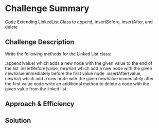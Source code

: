 # Challenge Summary
<!-- Short summary or background information -->
[Code](/code401challenges/src/main/java/code401challenges/linkedList/LinkedList.java)
Extending LinkedList Class to append, insertBefore, insertAfter, and delete

## Challenge Description
<!-- Description of the challenge -->
Write the following methods for the Linked List class:

.append(value) which adds a new node with the given value to the end of the list
.insertBefore(value, newVal) which add a new node with the given newValue immediately before the first value node
.insertAfter(value, newVal) which add a new node with the given newValue immediately after the first value node
write an additional method to delete a node with the given value from the linked list.
## Approach & Efficiency
<!-- What approach did you take? Why? What is the Big O space/time for this approach? -->

## Solution
<!-- Embedded whiteboard image -->
